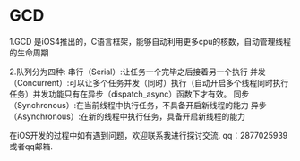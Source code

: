 # GCD

1.GCD 是iOS4推出的，C语言框架，能够自动利用更多cpu的核数，自动管理线程的生命周期

2.队列分为四种:
串行（Serial）:让任务一个完毕之后接着另一个执行
并发（Concurrent）:可以让多个任务并发（同时）执行（自动开启多个线程同时执行任务）并发功能只有在异步（dispatch_async）函数下才有效。
同步（Synchronous）:在当前线程中执行任务，不具备开启新线程的能力
异步（Asynchronous）:在新的线程中执行任务，具备开启新线程的能力

在iOS开发的过程中如有遇到问题，欢迎联系我进行探讨交流.
qq：2877025939或者qq邮箱.

